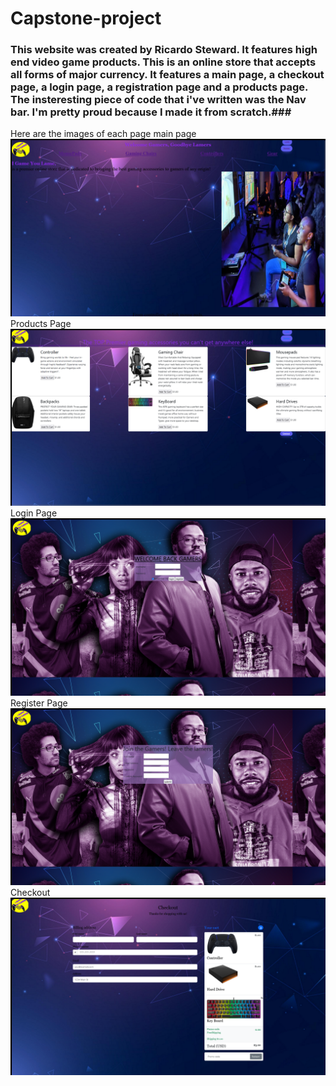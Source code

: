 # Capstone-project

### This website was created by Ricardo Steward. It features high end video game products. This is an online store that accepts all forms of major currency. It features a main page, a checkout page, a login page, a registration page and a products page. The insteresting piece of code that i've written was the Nav bar. I'm pretty proud because I made it from scratch.###

Here are the images of each page
main page ![main](imgs/main.png)
Products Page ![products](imgs/Products.png)
Login Page ![login](imgs/login.png)
Register Page ![register](imgs/register.png)
Checkout ![Checkout](imgs/checkout.png)
